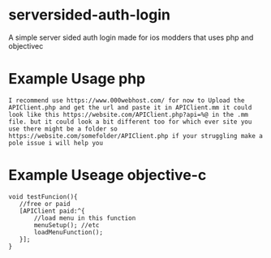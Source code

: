 # serversided-auth-login
A simple server sided auth login made for ios modders that uses php and objectivec

# Example Usage php
`I recommend use https://www.000webhost.com/
for now to Upload the APIClient.php and get the url and paste it in APIClient.mm
it could look like this https://website.com/APIClient.php?api=%@ in the .mm file. but it could look a bit different too for which ever site you use there might be a folder so https://website.com/somefolder/APIClient.php if your struggling make a pole issue i will help you
`

# Example Useage objective-c
```obj-c
void testFuncion(){
   //free or paid 
   [APIClient paid:^{
       //load menu in this function 
       menuSetup(); //etc
       loadMenuFunction();
   }];
}
```
